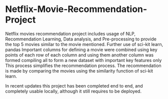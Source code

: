 # Netflix-Movie-Recommendation-Project
Netflix movies recommendation project includes usage of NLP, Recommendation Learning, Data analysis, and Pre-processing to provide the top 5 movies similar to the movie mentioned.
Further use of sci-kit learn, pandas
Important columns for defining a movie were combined using key points of each row of each column and using them another column was formed compiling all to form a new dataset with important key features only
This process simplifies the recommendation process. 
The recommendation is made by comparing the movies using the similarity function of sci-kit learn.


In recent updates this project has been completed end to end, and completely usable locally, although it still requires to be deployed.

